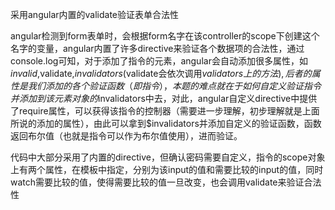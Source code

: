 采用angular内置的validate验证表单合法性</br>


angular检测到form表单时，会根据form名字在该controller的scope下创建这个名字的变量，angular内置了许多directive来验证各个数据项的合法性，通过console.log可知，对于添加了指令的元素，angular会自动添加很多属性，如$invalid,$validate,$invalidators($validate会依次调用$validators上的方法),后者的属性是我们添加的各个验证函数（即指令），本题的难点就在于如何自定义验证指令并添加到该元素对象的$invalidators中去，对此，angular自定义directive中提供了require属性，可以获得该指令的控制器（需要进一步理解，初步理解就是上面所说的添加的属性），由此可以拿到$invalidators并添加自定义的验证函数，函数返回布尔值（也就是指令可以作为布尔值使用），进而验证。</br>


代码中大部分采用了内置的directive，但确认密码需要自定义，指令的scope对象上有两个属性，在模板中指定，分别为该input的值和需要比较的input的值，同时watch需要比较的值，使得需要比较的值一旦改变，也会调用validate来验证合法性</br>
